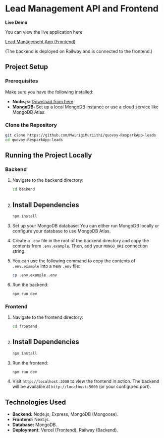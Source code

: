 # Lead Management API and Frontend

**Live Demo**

You can view the live application here:

[Lead Management App (Frontend)](<https://leads-quovoy-frontend.vercel.app/>)

(The backend is deployed on Railway and is connected to the frontend.)

## Project Setup

### Prerequisites

Make sure you have the following installed:

* **Node.js:** [Download from here](<your-nodejs-download-link>).
* **MongoDB:** Set up a local MongoDB instance or use a cloud service like MongoDB Atlas.

### Clone the Repository
```bash
git clone https://github.com/MwirigiMuriithi/quovoy-ResparkApp-leads
cd quovoy-ResparkApp-leads
```


## Running the Project Locally

### Backend

1.  Navigate to the backend directory:

    ```bash
    cd backend
    ```

2.  ## Install Dependencies

    ```bash
    npm install
    ```   

3.  Set up your MongoDB database: You can either run MongoDB locally or configure your database to use MongoDB Atlas.

4. Create a `.env` file in the root of the backend directory and copy the contents from `.env.example`. Then, add your `MONGO_URI` connection string.

5. You can use the following command to copy the contents of `.env.example` into a new `.env` file:
   ```bash
   cp .env.example .env
   ```

6.  Run the backend:

    ```bash
    npm run dev
    ```

### Frontend

1.  Navigate to the frontend directory:

    ```bash
    cd frontend
    ```
2. ## Install Dependencies

    ```bash
    npm install
    ```  
3.  Run the frontend:

    ```bash
    npm run dev
    ```

4.  Visit `http://localhost:3000` to view the frontend in action. The backend will be available at `http://localhost:5000` (or your configured port).


## Technologies Used

* **Backend:** Node.js, Express, MongoDB (Mongoose).
* **Frontend:** Next.js.
* **Database:** MongoDB.
* **Deployment:** Vercel (Frontend), Railway (Backend).
